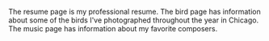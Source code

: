 The resume page is my professional resume. The bird page has information about some of the birds I've photographed throughout the year in Chicago. The music page has information about my favorite composers.
